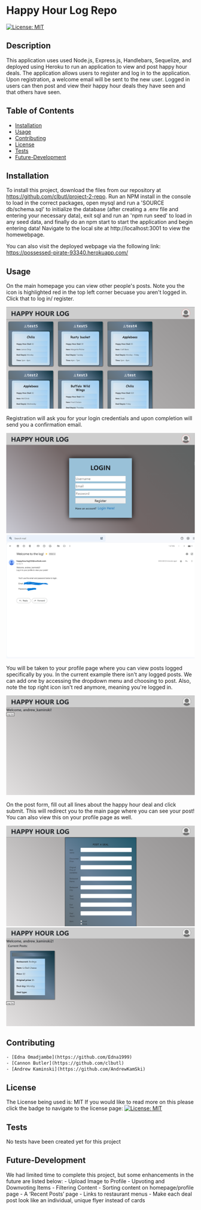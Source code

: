 # Happy Hour Log Repo

  [![License: MIT](https://img.shields.io/badge/License-MIT-yellow.svg)](https://opensource.org/licenses/MIT)


## Description

  This application uses used Node.js, Express.js, Handlebars, Sequelize, and deployed using Heroku to run an application to view and post happy hour deals. The application allows users to register and log in to the application. Upon registration, a welcome email will be sent to the new user. Logged in users can then post and view their happy hour deals they have seen and that others have seen.

  ## Table of Contents

  - [Installation](#installation)
  - [Usage](#usage)
  - [Contributing](#contributing)
  - [License](#license)
  - [Tests](#tests)
  - [Future-Development](#future-development)

  ## Installation

  To install this project, download the files from our repository at https://github.com/clbutl/project-2-repo. Run an NPM install in the console to load in the correct packages, open mysql and run a 'SOURCE db/schema.sql' to initialize the database (after creating a .env file and entering your necessary data), exit sql and run an 'npm run seed' to load in any seed data, and finally do an npm start to start the application and begin entering data! Navigate to the local site at http://localhost:3001 to view the homewebpage.

  You can also visit the deployed webpage via the following link: https://possessed-pirate-93340.herokuapp.com/

  ## Usage
  On the main homepage you can view other people's posts. Note you the icon is highlighted red in the top left corner becuase you aren't logged in. Click that to log in/ register.

  ![homepage with posts](./public/readmeImages/homepage.png)

  Registration will ask you for your login credentials and upon completion will send you a confirmation email.

  ![registration form](./public/readmeImages/registration.png)
  ![welcome email](./public/readmeImages/welcome-email.png)

  You will be taken to your profile page where you can view posts logged specifically by you. In the current example there isn't any logged posts. We can add one by accessing the dropdown menu and choosing to post. Also, note the top right icon isn't red anymore, meaning you're logged in.

  ![profile page with no posts](./public/readmeImages/profile-no-posts.png)

  On the post form, fill out all lines about the happy hour deal and click submit. This will redirect you to the main page where you can see your post! You can also view this on your profile page as well.

  ![post form](./public/readmeImages/post-form.png)
  ![profile page with post](./public/readmeImages/profile-with-post.png)

  ## Contributing

    - [Edna Omadjambe](https://github.com/Edna1999)
    - [Cannon Butler](https://github.com/clbutl)
    - [Andrew Kaminski](https://github.com/AndrewKamSki)

  ## License
  The License being used is: MIT
  If you would like to read more on this please click the badge to navigate to the license page: 
  [![License: MIT](https://img.shields.io/badge/License-MIT-yellow.svg)](https://opensource.org/licenses/MIT)

  ## Tests

  No tests have been created yet for this project
  
  ## Future-Development

  We had limited time to complete this project, but some enhancements in the future are listed below:
    - Upload Image to Profile
    - Upvoting and Downvoting Items
    - Filtering Content
    - Sorting content on homepage/profile page
    - A ‘Recent Posts’ page
    - Links to restaurant menus
    - Make each deal post look like an individual, unique flyer instead of cards